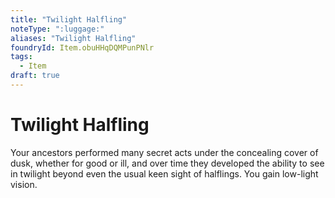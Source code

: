 ```yaml
---
title: "Twilight Halfling"
noteType: ":luggage:"
aliases: "Twilight Halfling"
foundryId: Item.obuHHqDQMPunPNlr
tags:
  - Item
draft: true
---
```


# Twilight Halfling

Your ancestors performed many secret acts under the concealing cover of dusk, whether for good or ill, and over time they developed the ability to see in twilight beyond even the usual keen sight of halflings. You gain low-light vision.
